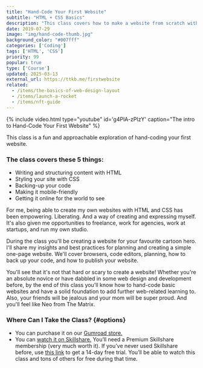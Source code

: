 ```yaml
---
title: "Hand-Code Your First Website"
subtitle: "HTML + CSS Basics"
description: "This class covers how to make a website from scratch with HTML and CSS. We go through the basics of HTML and CSS; how to plan your site; what apps to use; and how to write your code."
date: 2019-07-29
image: "img/hand-code-thumb.jpg"
background_color: "#007fff"
categories: ['Coding']
tags: ['HTML', 'CSS']
priority: 99
popular: true
type: ['Course']
updated: 2025-03-13
external_url: https://ttkb.me/firstwebsite
related:
  - /items/the-basics-of-web-design-layout
  - /items/launch-a-rocket
  - /items/nft-guide
---
```

{% include video.html type="youtube" id='g4PlA-zPIzY' caption="The intro to Hand-Code Your First Website" %}

This class is a fun and approachable exploration of hand-coding your first website.

### The class covers these 5 things:

- Writing and structuring content with HTML
- Styling your site with CSS
- Backing-up your code
- Making it mobile-friendly
- Getting it online for the world to see

For me, being able to create my own websites with HTML and CSS has been empowering. Liberating. And a way of creating and expressing myself. It's also given me opportunities to freelance, work for agencies, work at startups, and run my own studio.

During the class you'll be creating a website for your favourite cartoon hero. I'll share my insights and best practices for planning and creating a simple one-page website. We'll cover browsers, code editors, planning, how to back up your code, and how to publish your website.

You'll see that it's not that hard or scary to create a website! Whether you're an absolute novice or have dabbled in some web design and development before, by the end of this class you'll know how to hand-code basic websites and have a solid foundation to add further web-related learning to. Also, your friends will be jealous and your mom will be super proud. And you'll feel like Neo from The Matrix.

### Where Can I Take the Class? {#options}
- You can purchase it on our [Gumroad store.](https://ttkb.me/first-website-gumroad)
- You can [watch it on Skillshare.](https://ttkb.me/first-website-sk) You’ll need a Premium Skillshare membership (very much worth it). If you’ve never used Skillshare before, use [this link](https://ttkb.me/first-website) to get a 14-day free trial. You’ll be able to watch this class and tons of others for free during that time.